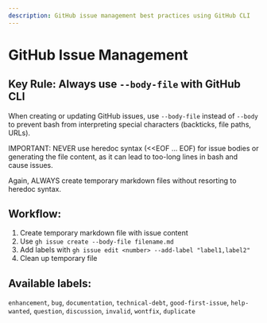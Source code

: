 ```yaml
---
description: GitHub issue management best practices using GitHub CLI
---
```


# GitHub Issue Management

## Key Rule: Always use `--body-file` with GitHub CLI

When creating or updating GitHub issues, use `--body-file` instead of `--body` to prevent bash from interpreting special characters (backticks, file paths, URLs).

IMPORTANT: NEVER use heredoc syntax (<<EOF ... EOF) for issue bodies or generating the file content, as it can lead to too-long lines in bash and cause issues.

Again, ALWAYS create temporary markdown files without resorting to heredoc syntax.

## Workflow:

1. Create temporary markdown file with issue content
2. Use `gh issue create --body-file filename.md`
3. Add labels with `gh issue edit <number> --add-label "label1,label2"`
4. Clean up temporary file

## Available labels:

`enhancement`, `bug`, `documentation`, `technical-debt`, `good-first-issue`, `help-wanted`, `question`, `discussion`, `invalid`, `wontfix`, `duplicate`
